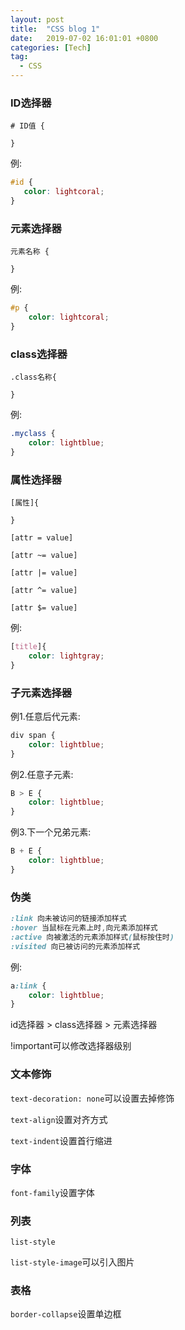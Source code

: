 ```yaml
---
layout: post
title:  "CSS blog 1"
date:   2019-07-02 16:01:01 +0800
categories: [Tech]
tag: 
  - CSS
---
```


### ID选择器

```text
# ID值 {

}
```

例:

```css
#id {
   color: lightcoral;
}
```

### 元素选择器

```text
元素名称 {

}
```

例:

```css
#p {
    color: lightcoral;
}
```

### class选择器

```text
.class名称{

}
```

例:

```css
.myclass {
    color: lightblue;
}
```

### 属性选择器

```text
[属性]{

}
```

`[attr = value]`

`[attr ~= value]`

`[attr |= value]`

`[attr ^= value]`

`[attr $= value]`

例:

```css
[title]{
    color: lightgray;
}
```

### 子元素选择器

例1.任意后代元素:

```css
div span {
    color: lightblue;
}
```

例2.任意子元素:

```css
B > E {
    color: lightblue;
}
```

例3.下一个兄弟元素:

```css
B + E {
    color: lightblue;
}
```

### 伪类

```css
:link 向未被访问的链接添加样式
:hover 当鼠标在元素上时,向元素添加样式
:active 向被激活的元素添加样式(鼠标按住时)
:visited 向已被访问的元素添加样式
```

例:

```css
a:link {
    color: lightblue;
}
```

id选择器 > class选择器 > 元素选择器

!important可以修改选择器级别

### 文本修饰

`text-decoration: none`可以设置去掉修饰

`text-align`设置对齐方式

`text-indent`设置首行缩进

### 字体

`font-family`设置字体

### 列表

`list-style`

`list-style-image`可以引入图片

### 表格

`border-collapse`设置单边框
